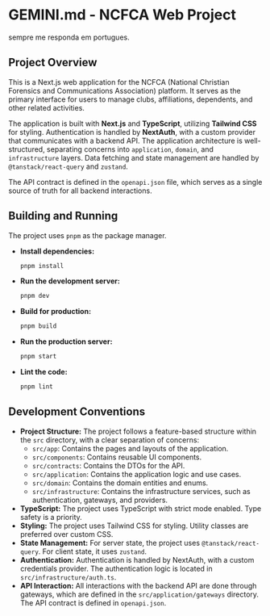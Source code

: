 # GEMINI.md - NCFCA Web Project

sempre me responda em portugues.

## Project Overview

This is a Next.js web application for the NCFCA (National Christian Forensics and Communications Association) platform. It serves as the primary interface for users to manage clubs, affiliations, dependents, and other related activities.

The application is built with **Next.js** and **TypeScript**, utilizing **Tailwind CSS** for styling. Authentication is handled by **NextAuth**, with a custom provider that communicates with a backend API. The application architecture is well-structured, separating concerns into `application`, `domain`, and `infrastructure` layers. Data fetching and state management are handled by `@tanstack/react-query` and `zustand`.

The API contract is defined in the `openapi.json` file, which serves as a single source of truth for all backend interactions.

## Building and Running

The project uses `pnpm` as the package manager.

- **Install dependencies:**

  ```bash
  pnpm install
  ```

- **Run the development server:**

  ```bash
  pnpm dev
  ```

- **Build for production:**

  ```bash
  pnpm build
  ```

- **Run the production server:**

  ```bash
  pnpm start
  ```

- **Lint the code:**
  ```bash
  pnpm lint
  ```

## Development Conventions

- **Project Structure:** The project follows a feature-based structure within the `src` directory, with a clear separation of concerns:
  - `src/app`: Contains the pages and layouts of the application.
  - `src/components`: Contains reusable UI components.
  - `src/contracts`: Contains the DTOs for the API.
  - `src/application`: Contains the application logic and use cases.
  - `src/domain`: Contains the domain entities and enums.
  - `src/infrastructure`: Contains the infrastructure services, such as authentication, gateways, and providers.
- **TypeScript:** The project uses TypeScript with strict mode enabled. Type safety is a priority.
- **Styling:** The project uses Tailwind CSS for styling. Utility classes are preferred over custom CSS.
- **State Management:** For server state, the project uses `@tanstack/react-query`. For client state, it uses `zustand`.
- **Authentication:** Authentication is handled by NextAuth, with a custom credentials provider. The authentication logic is located in `src/infrastructure/auth.ts`.
- **API Interaction:** All interactions with the backend API are done through gateways, which are defined in the `src/application/gateways` directory. The API contract is defined in `openapi.json`.
